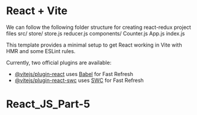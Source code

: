 # React + Vite

We can follow the following folder structure for creating react-redux project files
src/
  store/
    store.js
    reducer.js
  components/
    Counter.js
  App.js
  index.js


<!-- 1. `src/store/store.js`: This file contains the Redux store setup. -->
This template provides a minimal setup to get React working in Vite with HMR and some ESLint rules.

Currently, two official plugins are available:

- [@vitejs/plugin-react](https://github.com/vitejs/vite-plugin-react/blob/main/packages/plugin-react/README.md) uses [Babel](https://babeljs.io/) for Fast Refresh
- [@vitejs/plugin-react-swc](https://github.com/vitejs/vite-plugin-react-swc) uses [SWC](https://swc.rs/) for Fast Refresh
# React_JS_Part-5
